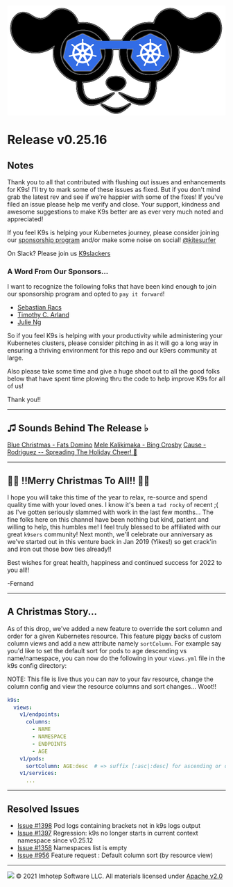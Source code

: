 <img src="https://raw.githubusercontent.com/derailed/k9s/master/assets/k9s.png" align="center" width="800" height="auto"/>

# Release v0.25.16

## Notes

Thank you to all that contributed with flushing out issues and enhancements for K9s! I'll try to mark some of these issues as fixed. But if you don't mind grab the latest rev and see if we're happier with some of the fixes! If you've filed an issue please help me verify and close. Your support, kindness and awesome suggestions to make K9s better are as ever very much noted and appreciated!

If you feel K9s is helping your Kubernetes journey, please consider joining our [sponsorship program](https://github.com/sponsors/derailed) and/or make some noise on social! [@kitesurfer](https://twitter.com/kitesurfer)

On Slack? Please join us [K9slackers](https://join.slack.com/t/k9sers/shared_invite/enQtOTA5MDEyNzI5MTU0LWQ1ZGI3MzliYzZhZWEyNzYxYzA3NjE0YTk1YmFmNzViZjIyNzhkZGI0MmJjYzhlNjdlMGJhYzE2ZGU1NjkyNTM)

### A Word From Our Sponsors...

I want to recognize the following folks that have been kind enough to join our sponsorship program and opted to `pay it forward`!

* [Sebastian Racs](https://github.com/sebracs)
* [Timothy C. Arland](https://github.com/tcarland)
* [Julie Ng](https://github.com/julie-ng)

So if you feel K9s is helping with your productivity while administering your Kubernetes clusters, please consider pitching in as it will go a long way in ensuring a thriving environment for this repo and our k9ers community at large.

Also please take some time and give a huge shoot out to all the good folks below that have spent time plowing thru the code to help improve K9s for all of us!

Thank you!!

---

## ♫ Sounds Behind The Release ♭

[Blue Christmas - Fats Domino](https://www.youtube.com/watch?v=7jeo09zAskc)
[Mele Kalikimaka - Bing Crosby](https://www.youtube.com/watch?v=hEvGKUXW0iI)
[Cause - Rodriguez -- Spreading The Holiday Cheer! 🤨](https://www.youtube.com/watch?v=oKFkc19T3Dk)

---

## 🎅🎄 !!Merry Christmas To All!! 🎄🎅

I hope you will take this time of the year to relax, re-source and spend quality time with your loved ones. I know it's been a `tad rocky` of recent ;( as I've gotten seriously slammed with work in the last few months...
The fine folks here on this channel have been nothing but kind, patient and willing to help, this humbles me! I feel truly blessed to be affiliated with our great `k9sers` community!
Next month, we'll celebrate our anniversary as we've started out in this venture back in Jan 2019 (Yikes!) so get crack'in and iron out those bow ties already!!

Best wishes for great health, happiness and continued success for 2022 to you all!!

-Fernand

---

## A Christmas Story...

As of this drop, we've added a new feature to override the sort column and order for a given Kubernetes resource. This feature piggy backs of custom column views and add a new attribute namely `sortColumn`. For example say you'd like to set the default sort for pods to age descending vs name/namespace, you can now do the following in your `views.yml` file in the k9s config directory:

NOTE: This file is live thus you can nav to your fav resource, change the column config and view the resource columns and sort changes... Woot!!

```yaml
k9s:
  views:
    v1/endpoints:
      columns:
        - NAME
        - NAMESPACE
        - ENDPOINTS
        - AGE
    v1/pods:
      sortColumn: AGE:desc  # => suffix [:asc|:desc] for ascending or descending order.
    v1/services:
      ...
```

---

## Resolved Issues

* [Issue #1398](https://github.com/kswapd/k10s/issues/1398) Pod logs containing brackets not in k9s logs output
* [Issue #1397](https://github.com/kswapd/k10s/issues/1397) Regression: k9s no longer starts in current context namespace since v0.25.12
* [Issue #1358](https://github.com/kswapd/k10s/issues/1358) Namespaces list is empty
* [Issue #956](https://github.com/kswapd/k10s/issues/956) Feature request : Default column sort (by resource view)

---

<img src="https://raw.githubusercontent.com/derailed/k9s/master/assets/imhotep_logo.png" width="32" height="auto"/> © 2021 Imhotep Software LLC. All materials licensed under [Apache v2.0](http://www.apache.org/licenses/LICENSE-2.0)

